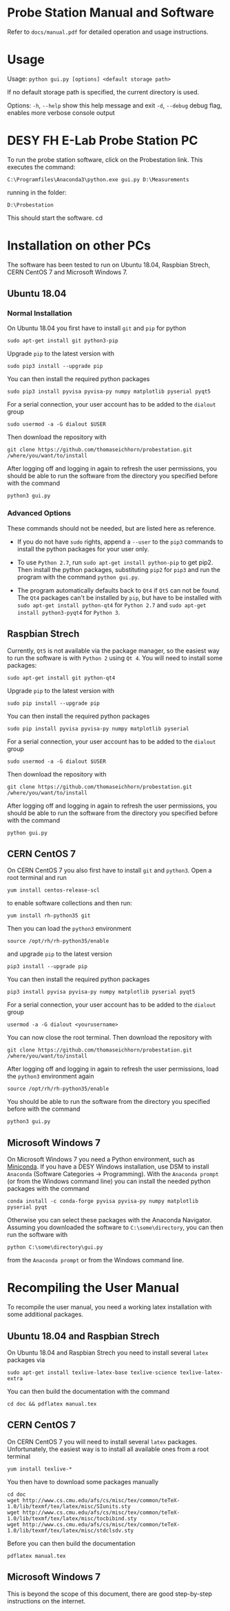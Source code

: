 # Probe Station Manual and Software

Refer to `docs/manual.pdf` for detailed operation and usage instructions.


# Usage

Usage: `python gui.py [options] <default storage path>`

If no default storage path is specified, the current directory is used.

Options:
  `-h`, `--help`   show this help message and exit
  `-d`, `--debug`  debug flag, enables more verbose console output


# DESY FH E-Lab Probe Station PC

To run the probe station software, click on the Probestation link.
This executes the command:
```
C:\Programfiles\Anaconda3\python.exe gui.py D:\Measurements
```
running in the folder:
```
D:\Probestation
```
This should start the software.
cd 

# Installation on other PCs

The software has been tested to run on Ubuntu 18.04, Raspbian Strech, CERN CentOS 7 and Microsoft Windows 7.


## Ubuntu 18.04


### Normal Installation

On Ubuntu 18.04 you first have to install `git` and `pip` for python
```
sudo apt-get install git python3-pip
```
Upgrade `pip` to the latest version with
```
sudo pip3 install --upgrade pip
```
You can then install the required python packages
```
sudo pip3 install pyvisa pyvisa-py numpy matplotlib pyserial pyqt5
```
For a serial connection, your user account has to be added to the `dialout` group
```
sudo usermod -a -G dialout $USER
```
Then download the repository with
```
git clone https://github.com/thomaseichhorn/probestation.git /where/you/want/to/install
```
After logging off and logging in again to refresh the user permissions, you should be able to run the software from the directory you specified before with the command
```
python3 gui.py
```


### Advanced Options

These commands should not be needed, but are listed here as reference.

- If you do not have `sudo` rights, append a `--user` to the `pip3` commands to install the python packages for your user only.

- To use `Python 2.7`, run `sudo apt-get install python-pip` to get pip2. Then install the python packages, substituting `pip2` for `pip3` and run the program with the command `python gui.py`.

- The program automatically defaults back to `Qt4` if `Qt5` can not be found. The `Qt4` packages can't be installed by `pip`, but have to be installed with `sudo apt-get install python-qt4` for `Python 2.7` and `sudo apt-get install python3-pyqt4` for `Python 3`.


## Raspbian Strech

Currently, `Qt5` is not available via the package manager, so the easiest way to run the software is with `Python 2` using `Qt 4`. You will need to install some packages:
```
sudo apt-get install git python-qt4
```
Upgrade `pip` to the latest version with
```
sudo pip install --upgrade pip
```
You can then install the required python packages
```
sudo pip install pyvisa pyvisa-py numpy matplotlib pyserial
```
For a serial connection, your user account has to be added to the `dialout` group
```
sudo usermod -a -G dialout $USER
```
Then download the repository with
```
git clone https://github.com/thomaseichhorn/probestation.git /where/you/want/to/install
```
After logging off and logging in again to refresh the user permissions, you should be able to run the software from the directory you specified before with the command
```
python gui.py
```


## CERN CentOS 7

On CERN CentOS 7 you also first have to install `git` and `python3`. Open a root terminal and run
```
yum install centos-release-scl
```
to enable software collections and then run:
```
yum install rh-python35 git
```
Then you can load the `python3` environment
```
source /opt/rh/rh-python35/enable
```
and upgrade `pip` to the latest version
```
pip3 install --upgrade pip
```
You can then install the required python packages
```
pip3 install pyvisa pyvisa-py numpy matplotlib pyserial pyqt5
```
For a serial connection, your user account has to be added to the `dialout` group
```
usermod -a -G dialout <yourusername>
```
You can now close the root terminal. Then download the repository with
```
git clone https://github.com/thomaseichhorn/probestation.git /where/you/want/to/install
```
After logging off and logging in again to refresh the user permissions, load the `python3` environment again
```
source /opt/rh/rh-python35/enable
```
You should be able to run the software from the directory you specified before with the command
```
python3 gui.py
```


## Microsoft Windows 7

On Microsoft Windows 7 you need a Python environment, such as [Miniconda](https://conda.io/miniconda.html).
If you have a DESY Windows installation, use DSM to install `Anaconda` (Software Categories -> Programming).
With the `Anaconda prompt` (or from the Windows command line) you can install the needed python packages with the command
```
conda install -c conda-forge pyvisa pyvisa-py numpy matplotlib pyserial pyqt
```
Otherwise you can select these packages with the Anaconda Navigator.
Assuming you downloaded the software to `C:\some\directory`, you can then run the software with
```
python C:\some\directory\gui.py
```
from the `Anaconda prompt` or from the Windows command line.


# Recompiling the User Manual

To recompile the user manual, you need a working latex installation with some additional packages.


## Ubuntu 18.04 and Raspbian Strech

On Ubuntu 18.04 and Raspbian Strech you need to install several `latex` packages via
```
sudo apt-get install texlive-latex-base texlive-science texlive-latex-extra
```
You can then build the documentation with the command
```
cd doc && pdflatex manual.tex
```


## CERN CentOS 7

On CERN CentOS 7 you will need to install several `latex` packages. Unfortunately, the easiest way is to install all available ones from a root terminal
```
yum install texlive-*
```
You then have to download some packages manually
```
cd doc
wget http://www.cs.cmu.edu/afs/cs/misc/tex/common/teTeX-1.0/lib/texmf/tex/latex/misc/SIunits.sty
wget http://www.cs.cmu.edu/afs/cs/misc/tex/common/teTeX-1.0/lib/texmf/tex/latex/misc/tocbibind.sty
wget http://www.cs.cmu.edu/afs/cs/misc/tex/common/teTeX-1.0/lib/texmf/tex/latex/misc/stdclsdv.sty
```
Before you can then build the documentation
```
pdflatex manual.tex
```

## Microsoft Windows 7

This is beyond the scope of this document, there are good step-by-step instructions on the internet.
